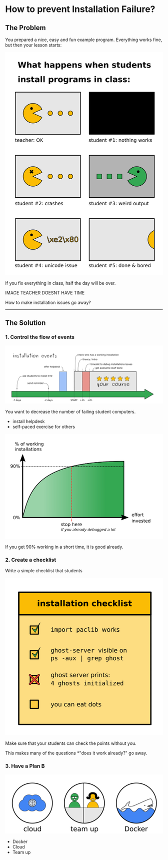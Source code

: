 
# How to prevent Installation Failure?

## The Problem

You prepared a nice, easy and fun example program.
Everything works fine, but then your lesson starts:

![six installation situations](images/sixpac.png)

If you fix everything in class, half the day will be over.

IMAGE TEACHER DOESNT HAVE TIME

How to make installation issues go away?

----

## The Solution

### 1. Control the flow of events

![event timeline](images/installation_events.png)

You want to decrease the number of failing student computers.

* install helpdesk
* self-paced exercise for others

![installation success vs. effort spent](images/installation_decay.png)

If you get 90% working in a short time, it is good already.

### 2. Create a checklist

Write a simple checklist that students

![installation checklist](images/installation_checklist.png)

Make sure that your students can check the points without you.

This makes many of the questions *"does it work already?" go away.

### 3. Have a Plan B

![options for Plan B](images/planb.png)

* Docker
* Cloud
* Team up
